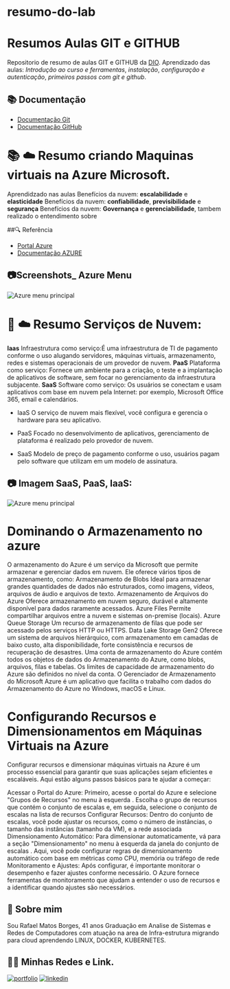 # resumo-do-lab
# Resumos Aulas GIT e GITHUB
Repositorio de resumo de aulas GIT e GITHUB da
[DIO](https://web.dio.me/home).
Aprendizado das aulas:
_Introdução ao curso e ferramentas_, _instalação_, _configuração e autenticação_, _primeiros passos com git e github_.
## 📚 Documentação
- [Documentação Git](https://git-scm.com/docs/git/pt_BR)
- [Documentação GitHub](https://docs.github.com/pt)

# 📚 ☁️ Resumo criando Maquinas virtuais na Azure Microsoft.

Aprendidzado nas aulas Benefícios da nuvem: **escalabilidade** e **elasticidade**
Benefícios da nuvem: **confiabilidade**, **previsibilidade** e **segurança** Benefícios da nuvem: **Governança** e **gerenciabilidade**, tambem realizado o entendimento sobre 

##🔍 Referência

 - [Portal Azure](https://portal.azure.com/#home)
 - [Documentação AZURE](https://learn.microsoft.com/pt-br/azure/?product=popular&WT.mc_id=Portal-Microsoft_Azure_Support)

## 📷Screenshots_ Azure Menu

![Azure menu principal](https://learn.microsoft.com/pt-br/purview/media/create-service-principal-azure/create-service-principal-azure-aad.png)

# 🛅 ☁️ Resumo Serviços de Nuvem:

 **Iaas** Infraestrutura como serviço:É uma infraestrutura de TI de pagamento conforme o uso alugando servidores, máquinas virtuais, armazenamento, redes e sistemas operacionais de um provedor de nuvem.
**PaaS** Plataforma como serviço: Fornece um ambiente para a criação, o teste e a implantação de aplicativos de software, sem focar no gerenciamento da infraestrutura subjacente. **SaaS** Software como serviço: Os usuários se conectam e usam aplicativos com base em nuvem pela Internet: por exemplo, Microsoft Office 365, email e calendários.
- IaaS O serviço de nuvem mais flexível, você configura e gerencia o hardware para seu aplicativo.
* PaaS Focado no desenvolvimento de aplicativos, gerenciamento de plataforma é realizado pelo provedor de nuvem.
+ SaaS Modelo de preço de pagamento conforme o uso, usuários pagam pelo software que utilizam em um modelo de assinatura.
## 📷 Imagem SaaS, PaaS, IaaS:

![Azure menu principal](https://media.licdn.com/dms/image/C4E12AQFJ5HpWNPU6TA/article-cover_image-shrink_720_1280/0/1614239296629?e=2147483647&v=beta&t=kZng28PBfBLFP1bCr753f5e7pU0S54cqbPaVeND60pg)

# Dominando o Armazenamento no azure

O armazenamento do Azure é um serviço da Microsoft que permite armazenar e gerenciar dados em nuvem. Ele oferece vários tipos de armazenamento, como: 
Armazenamento de Blobs
Ideal para armazenar grandes quantidades de dados não estruturados, como imagens, vídeos, arquivos de áudio e arquivos de texto. 
Armazenamento de Arquivos do Azure
Oferece armazenamento em nuvem seguro, durável e altamente disponível para dados raramente acessados. 
Azure Files
Permite compartilhar arquivos entre a nuvem e sistemas on-premise (locais). 
Azure Queue Storage
Um recurso de armazenamento de filas que pode ser acessado pelos serviços HTTP ou HTTPS. 
Data Lake Storage Gen2
Oferece um sistema de arquivos hierárquico, com armazenamento em camadas de baixo custo, alta disponibilidade, forte consistência e recursos de recuperação de desastres. 
Uma conta de armazenamento do Azure contém todos os objetos de dados do Armazenamento do Azure, como blobs, arquivos, filas e tabelas. Os limites de capacidade de armazenamento do Azure são definidos no nível da conta. 
O Gerenciador de Armazenamento do Microsoft Azure é um aplicativo que facilita o trabalho com dados do Armazenamento do Azure no Windows, macOS e Linux. 

# Configurando Recursos e Dimensionamentos em Máquinas Virtuais na Azure

Configurar recursos e dimensionar máquinas virtuais na Azure é um processo essencial para garantir que suas aplicações sejam eficientes e escaláveis. Aqui estão alguns passos básicos para te ajudar a começar:

Acessar o Portal do Azure: Primeiro, acesse o portal do Azure e selecione "Grupos de Recursos" no menu à esquerda
. Escolha o grupo de recursos que contém o conjunto de escalas e, em seguida, selecione o conjunto de escalas na lista de recursos
Configurar Recursos: Dentro do conjunto de escalas, você pode ajustar os recursos, como o número de instâncias, o tamanho das instâncias (tamanho da VM), e a rede associada
Dimensionamento Automático: Para dimensionar automaticamente, vá para a seção "Dimensionamento" no menu à esquerda da janela do conjunto de escalas
. Aqui, você pode configurar regras de dimensionamento automático com base em métricas como CPU, memória ou tráfego de rede
Monitoramento e Ajustes: Após configurar, é importante monitorar o desempenho e fazer ajustes conforme necessário. O Azure fornece ferramentas de monitoramento que ajudam a entender o uso de recursos e a identificar quando ajustes são necessários.


## 🚀 Sobre mim
Sou Rafael Matos Borges, 41 anos Graduação em Analise de Sistemas e Redes de Computadores com atuação na area de Infra-estrutura migrando para cloud aprendendo LINUX, DOCKER, KUBERNETES.
## 🔗🛜 Minhas Redes e Link.
[![portfolio](https://img.shields.io/badge/my_portfolio-000?style=for-the-badge&logo=ko-fi&logoColor=white)](https://github.com/sgtmatosborges)
[![linkedin](https://img.shields.io/badge/linkedin-0A66C2?style=for-the-badge&logo=linkedin&logoColor=white)](https://www.linkedin.com/in/rafael-matos-borges-86918b294/)
